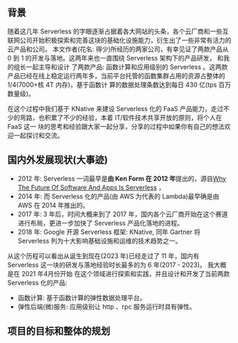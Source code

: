 ## 背景

随着这几年 Serverless 的字眼逐渐占据着各大网站的头条，各个云厂商和一些互联网公司开始积极探索和完善这块的基础化设施能力，衍生出了一些非常有活力的云产品和公司。
本文作者(花名: 得少)所经历的两家公司，有幸见证了两款产品从 0 到 1 的开发与落地。这两年来也一直围绕 Serverless 架构下的产品研发， 和我的组长一起主导和设计
了两款产品: 函数计算和应用级别的 Serverless 。这两款产品已经在线上稳定运行两年多，当前平台托管的函数集群占用的资源占整体的 1/4(7000+核 4T 内存)，基于函数计
算的数据处理条数达到每日 430 亿(tps 百万数量级)。

在这个过程中我们基于 KNative 来建设 Serverless 化的 FaaS 产品能力，走过不少的弯路，也积累了不少的经验，本着 IT/软件技术共享开放的原则，将个人在 FaaS 这一
块的思考和经验跟大家一起分享，分享的过程中如果你有自己的想法欢迎一起探讨和交流。

## 国内外发展现状(大事迹)

- 2012 年: Serverless 一词最早是**由 Ken Form 在 2012 年**提出的，源自[Why The Future Of Software And Apps Is Serverless](https://readwrite.com/why-the-future-of-software-and-apps-is-serverless/) ，
- 2014 年: 而 Serverless 化的产品(由 AWS 为代表的 Lambda)最早确是由 AWS 在 2014 年推出的。
- 2017 年: 3 年后，时间大概来到了 2017 年，国内各个云厂商开始在这个赛道进行布局，更进一步加快了 Serverless 产品化落地的进程。
- 2018 年: Google 开源 Serverless 框架: KNative, 同年 Gartner 将 Serverless 列为十大影响基础设施和运维的技术趋势之一。

从这个历程可以看出从诞生到现在(2023 年)已经走过了 11 年，国内有 Serverless 这一块的研发与落地经验时长最多的为 6 年(2017 - 2023)。 我大概是在 2021 年4月份开始
在这个领域进行探索和实践，并且设计和开发了当前两款 Serverless 化的产品:
- 函数计算: 基于函数计算的弹性数据处理平台。
- 弹性后端(微)服务: 应用级别让 http 、rpc 服务运行时具有弹性。

## 项目的目标和整体的规划

